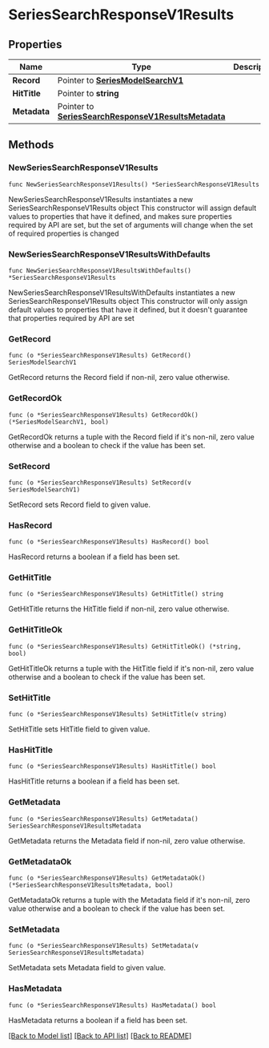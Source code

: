 # SeriesSearchResponseV1Results

## Properties

Name | Type | Description | Notes
------------ | ------------- | ------------- | -------------
**Record** | Pointer to [**SeriesModelSearchV1**](SeriesModelSearchV1.md) |  | [optional] 
**HitTitle** | Pointer to **string** |  | [optional] 
**Metadata** | Pointer to [**SeriesSearchResponseV1ResultsMetadata**](SeriesSearchResponseV1ResultsMetadata.md) |  | [optional] 

## Methods

### NewSeriesSearchResponseV1Results

`func NewSeriesSearchResponseV1Results() *SeriesSearchResponseV1Results`

NewSeriesSearchResponseV1Results instantiates a new SeriesSearchResponseV1Results object
This constructor will assign default values to properties that have it defined,
and makes sure properties required by API are set, but the set of arguments
will change when the set of required properties is changed

### NewSeriesSearchResponseV1ResultsWithDefaults

`func NewSeriesSearchResponseV1ResultsWithDefaults() *SeriesSearchResponseV1Results`

NewSeriesSearchResponseV1ResultsWithDefaults instantiates a new SeriesSearchResponseV1Results object
This constructor will only assign default values to properties that have it defined,
but it doesn't guarantee that properties required by API are set

### GetRecord

`func (o *SeriesSearchResponseV1Results) GetRecord() SeriesModelSearchV1`

GetRecord returns the Record field if non-nil, zero value otherwise.

### GetRecordOk

`func (o *SeriesSearchResponseV1Results) GetRecordOk() (*SeriesModelSearchV1, bool)`

GetRecordOk returns a tuple with the Record field if it's non-nil, zero value otherwise
and a boolean to check if the value has been set.

### SetRecord

`func (o *SeriesSearchResponseV1Results) SetRecord(v SeriesModelSearchV1)`

SetRecord sets Record field to given value.

### HasRecord

`func (o *SeriesSearchResponseV1Results) HasRecord() bool`

HasRecord returns a boolean if a field has been set.

### GetHitTitle

`func (o *SeriesSearchResponseV1Results) GetHitTitle() string`

GetHitTitle returns the HitTitle field if non-nil, zero value otherwise.

### GetHitTitleOk

`func (o *SeriesSearchResponseV1Results) GetHitTitleOk() (*string, bool)`

GetHitTitleOk returns a tuple with the HitTitle field if it's non-nil, zero value otherwise
and a boolean to check if the value has been set.

### SetHitTitle

`func (o *SeriesSearchResponseV1Results) SetHitTitle(v string)`

SetHitTitle sets HitTitle field to given value.

### HasHitTitle

`func (o *SeriesSearchResponseV1Results) HasHitTitle() bool`

HasHitTitle returns a boolean if a field has been set.

### GetMetadata

`func (o *SeriesSearchResponseV1Results) GetMetadata() SeriesSearchResponseV1ResultsMetadata`

GetMetadata returns the Metadata field if non-nil, zero value otherwise.

### GetMetadataOk

`func (o *SeriesSearchResponseV1Results) GetMetadataOk() (*SeriesSearchResponseV1ResultsMetadata, bool)`

GetMetadataOk returns a tuple with the Metadata field if it's non-nil, zero value otherwise
and a boolean to check if the value has been set.

### SetMetadata

`func (o *SeriesSearchResponseV1Results) SetMetadata(v SeriesSearchResponseV1ResultsMetadata)`

SetMetadata sets Metadata field to given value.

### HasMetadata

`func (o *SeriesSearchResponseV1Results) HasMetadata() bool`

HasMetadata returns a boolean if a field has been set.


[[Back to Model list]](../README.md#documentation-for-models) [[Back to API list]](../README.md#documentation-for-api-endpoints) [[Back to README]](../README.md)


